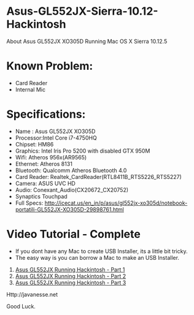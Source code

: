 # Asus-GL552JX-Sierra-10.12-Hackintosh
About Asus GL552JX XO305D Running Mac OS X Sierra 10.12.5

# Known Problem:
- Card Reader
- Internal Mic

# Specifications:
- Name : Asus GL552JX XO305D
- Processor:Intel Core i7-4750HQ
- Chipset: HM86
- Graphics: Intel Iris Pro 5200 with disabled GTX 950M
- Wifi: Atheros 956x(AR9565)
- Ethernet: Atheros 8131
- Bluetooth: Qualcomm Atheros Bluetooth 4.0
- Card Reader: Realtek_CardReader(RTL8411B_RTS5226_RTS5227)
- Camera: ASUS UVC HD
- Audio: Conexant_Audio(CX20672_CX20752)
- Synaptics Touchpad
- Full Specs: http://icecat.us/en_in/p/asus/gl552jx-xo305d/notebook-portatili-GL552JX-XO305D-29898761.html


# Video Tutorial - Complete
- If you dont have any Mac to create USB Installer, its a little bit tricky.
- The easy way is you can borrow a Mac to make an USB Installer.

1. [Asus GL552JX Running Hackintosh - Part 1](https://www.youtube.com/watch?v=sCnqkZjMLX8)
2. [Asus GL552JX Running Hackintosh - Part 2](https://www.youtube.com/watch?v=FAQUNGnBUTc)
3. [Asus GL552JX Running Hackintosh - Part 3](https://www.youtube.com/watch?v=_c2QRI0pRhI)

Http://javanesse.net

Good Luck.
